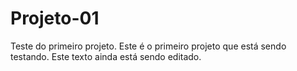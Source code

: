 # Projeto-01
Teste do primeiro projeto.
Este é o primeiro projeto que está sendo testando.
Este texto ainda está sendo editado.